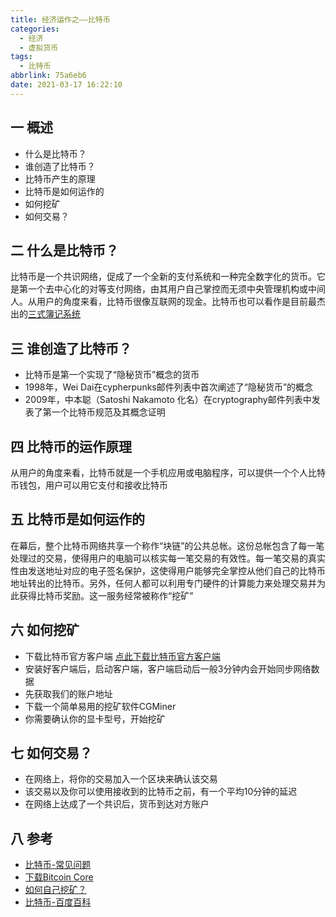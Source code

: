 ```yaml
---
title: 经济运作之——比特币
categories:
  - 经济
  - 虚拟货币
tags:
  - 比特币
abbrlink: 75a6eb6
date: 2021-03-17 16:22:10
---
```

## 一 概述

* 什么是比特币？
* 谁创造了比特币？
* 比特币产生的原理
* 比特币是如何运作的
* 如何挖矿
* 如何交易？

<!--more-->

## 二 什么是比特币？

比特币是一个共识网络，促成了一个全新的支付系统和一种完全数字化的货币。它是第一个去中心化的对等支付网络，由其用户自己掌控而无须中央管理机构或中间人。从用户的角度来看，比特币很像互联网的现金。比特币也可以看作是目前最杰出的[三式簿记系统](http://financialcryptography.com/mt/archives/001325.html)

## 三 谁创造了比特币？

* 比特币是第一个实现了“隐秘货币”概念的货币
* 1998年，Wei Dai在cypherpunks邮件列表中首次阐述了“隐秘货币”的概念
* 2009年，中本聪（Satoshi Nakamoto 化名）在cryptography邮件列表中发表了第一个比特币规范及其概念证明

## 四 比特币的运作原理

从用户的角度来看，比特币就是一个手机应用或电脑程序，可以提供一个个人比特币钱包，用户可以用它支付和接收比特币

## 五 比特币是如何运作的

在幕后，整个比特币网络共享一个称作“块链”的公共总帐。这份总帐包含了每一笔处理过的交易，使得用户的电脑可以核实每一笔交易的有效性。每一笔交易的真实性由发送地址对应的电子签名保护，这使得用户能够完全掌控从他们自己的比特币地址转出的比特币。另外，任何人都可以利用专门硬件的计算能力来处理交易并为此获得比特币奖励。这一服务经常被称作“挖矿”

## 六 如何挖矿

* 下载比特币官方客户端 [点此下载比特币官方客户端](https://link.zhihu.com/?target=https%3A//bitcoin.org/zh_CN/wallets/desktop/windows/bitcoincore/)
*  安装好客户端后，启动客户端，客户端启动后一般3分钟内会开始同步网络数据
* 先获取我们的账户地址
* 下载一个简单易用的挖矿软件CGMiner
* 你需要确认你的显卡型号，开始挖矿

## 七 如何交易？

* 在网络上，将你的交易加入一个区块来确认该交易
* 该交易以及你可以使用接收到的比特币之前，有一个平均10分钟的延迟
* 在网络上达成了一个共识后，货币到达对方账户

## 八 参考

* [比特币-常见问题](https://bitcoin.org/zh_CN/faq#general)
* [下载Bitcoin Core](https://bitcoin.org/zh_CN/download)
* [如何自己挖矿？](https://www.zhihu.com/question/62235117)
* [比特币-百度百科](https://baike.baidu.com/item/%E6%AF%94%E7%89%B9%E5%B8%81/4143690?fr=aladdin)